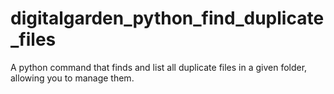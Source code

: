 # digitalgarden_python_find_duplicate_files
A python command that finds and list all duplicate files in a given folder, allowing you to manage them.
